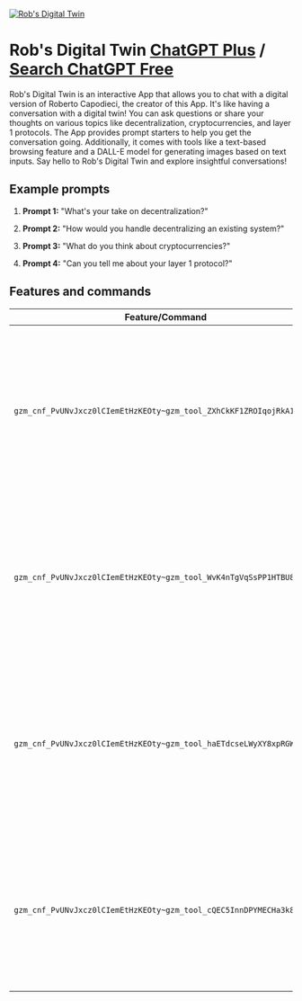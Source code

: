 
[![Rob's Digital Twin](https://files.oaiusercontent.com/file-KFEyWClg6asmE9slAaygZEqN?se=2123-10-17T05%3A42%3A43Z&sp=r&sv=2021-08-06&sr=b&rscc=max-age%3D31536000%2C%20immutable&rscd=attachment%3B%20filename%3DIMG_4566.JPG&sig=ZsRzGttS9BJ1/fDQqFERmZXntOAtzukO/U8Ebh3ufz4%3D)](https://chat.openai.com/g/g-jl2VTTjCk-rob-s-digital-twin)

# Rob's Digital Twin [ChatGPT Plus](https://chat.openai.com/g/g-jl2VTTjCk-rob-s-digital-twin) / [Search ChatGPT Free](https://gptcall.net/index.html#/?search=Rob's%20Digital%20Twin)

Rob's Digital Twin is an interactive App that allows you to chat with a digital version of Roberto Capodieci, the creator of this App. It's like having a conversation with a digital twin! You can ask questions or share your thoughts on various topics like decentralization, cryptocurrencies, and layer 1 protocols. The App provides prompt starters to help you get the conversation going. Additionally, it comes with tools like a text-based browsing feature and a DALL-E model for generating images based on text inputs. Say hello to Rob's Digital Twin and explore insightful conversations!

## Example prompts

1. **Prompt 1:** "What's your take on decentralization?"

2. **Prompt 2:** "How would you handle decentralizing an existing system?"

3. **Prompt 3:** "What do you think about cryptocurrencies?"

4. **Prompt 4:** "Can you tell me about your layer 1 protocol?"

## Features and commands

| Feature/Command | Description |
| --- | --- |
| `gzm_cnf_PvUNvJxcz0lCIemEtHzKEOty~gzm_tool_ZXhCkKF1ZROIqojRkA113SxW` | This command allows you to generate images using the DALL-E model. You can specify the settings and metadata for the image generation. |
| `gzm_cnf_PvUNvJxcz0lCIemEtHzKEOty~gzm_tool_WvK4nTgVqSsPP1HTBU8Lp0SC` | This command opens a browser tool for browsing the internet. You can use it to search for information and view web pages. |
| `gzm_cnf_PvUNvJxcz0lCIemEtHzKEOty~gzm_tool_haETdcseLWyXY8xpRGWF8nMs` | This command allows you to generate images using the DALL-E model. You can specify the settings and metadata for the image generation. |
| `gzm_cnf_PvUNvJxcz0lCIemEtHzKEOty~gzm_tool_cQEC5InnDPYMECHa3k86qlGJ` | This command opens a browser tool for browsing the internet. You can use it to search for information and view web pages. |


